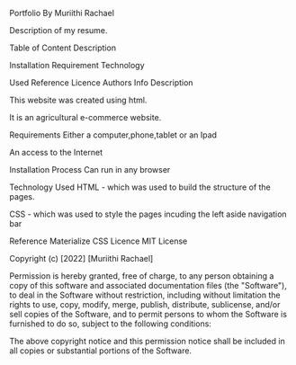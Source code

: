 Portfolio By Muriithi Rachael 

Description of my resume. 

Table of Content Description 

Installation Requirement Technology

 Used Reference Licence Authors Info Description 

 This website was created using html. 

 It is an agricultural e-commerce website.

Requirements Either a computer,phone,tablet or an Ipad

An access to the Internet

Installation Process Can run in any browser

Technology Used HTML - which was used to build the structure of the pages.

CSS - which was used to style the pages incuding the left aside navigation bar

Reference Materialize CSS Licence MIT License

Copyright (c) [2022] [Muriithi Rachael]

Permission is hereby granted, free of charge, to any person obtaining a copy of this software and associated documentation files (the "Software"), to deal in the Software without restriction, including without limitation the rights to use, copy, modify, merge, publish, distribute, sublicense, and/or sell copies of the Software, and to permit persons to whom the Software is furnished to do so, subject to the following conditions:

The above copyright notice and this permission notice shall be included in all copies or substantial portions of the Software.